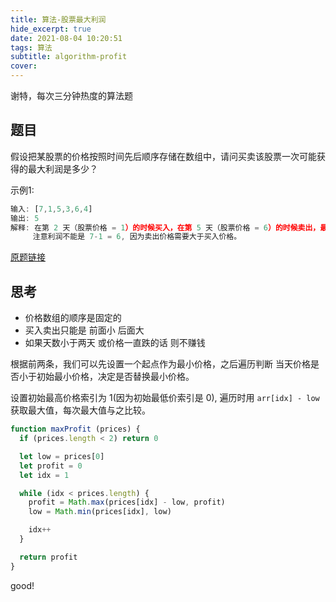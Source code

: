 ```yaml
---
title: 算法-股票最大利润
hide_excerpt: true
date: 2021-08-04 10:20:51
tags: 算法
subtitle: algorithm-profit
cover:
---
```


谢特，每次三分钟热度的算法题

<!-- more -->

## 题目

假设把某股票的价格按照时间先后顺序存储在数组中，请问买卖该股票一次可能获得的最大利润是多少？

示例1:
```js
输入: [7,1,5,3,6,4]
输出: 5
解释: 在第 2 天（股票价格 = 1）的时候买入，在第 5 天（股票价格 = 6）的时候卖出，最大利润 = 6-1 = 5 。
     注意利润不能是 7-1 = 6, 因为卖出价格需要大于买入价格。
```

[原题链接](https://leetcode-cn.com/problems/best-time-to-buy-and-sell-stock/)

## 思考

- 价格数组的顺序是固定的
- 买入卖出只能是 前面小 后面大
- 如果天数小于两天 或价格一直跌的话 则不赚钱

根据前两条，我们可以先设置一个起点作为最小价格，之后遍历判断 当天价格是否小于初始最小价格，决定是否替换最小价格。

设置初始最高价格索引为 1(因为初始最低价索引是 0), 遍历时用 `arr[idx] - low` 获取最大值，每次最大值与之比较。

```js
function maxProfit (prices) {
  if (prices.length < 2) return 0

  let low = prices[0]
  let profit = 0
  let idx = 1

  while (idx < prices.length) {
    profit = Math.max(prices[idx] - low, profit)
    low = Math.min(prices[idx], low)

    idx++
  }

  return profit
}
```

good!
